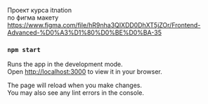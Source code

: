 Проект курса itnation  
по фигма макету  
https://www.figma.com/file/hR9nha3QIXDD0DhXT5jZOr/Frontend-Advanced-%D0%A3%D1%80%D0%BE%D0%BA-35  

### `npm start`

Runs the app in the development mode.\
Open [http://localhost:3000](http://localhost:3000) to view it in your browser.

The page will reload when you make changes.\
You may also see any lint errors in the console.

